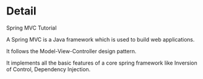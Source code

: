 # Detail

Spring MVC Tutorial

A Spring MVC is a Java framework which is used to build web applications. 

It follows the Model-View-Controller design pattern. 

It implements all the basic features of a core spring framework like Inversion of Control, Dependency Injection.
